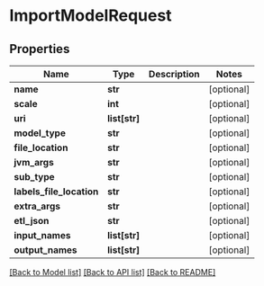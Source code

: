 # ImportModelRequest

## Properties
Name | Type | Description | Notes
------------ | ------------- | ------------- | -------------
**name** | **str** |  | [optional] 
**scale** | **int** |  | [optional] 
**uri** | **list[str]** |  | [optional] 
**model_type** | **str** |  | [optional] 
**file_location** | **str** |  | [optional] 
**jvm_args** | **str** |  | [optional] 
**sub_type** | **str** |  | [optional] 
**labels_file_location** | **str** |  | [optional] 
**extra_args** | **str** |  | [optional] 
**etl_json** | **str** |  | [optional] 
**input_names** | **list[str]** |  | [optional] 
**output_names** | **list[str]** |  | [optional] 

[[Back to Model list]](../README.md#documentation-for-models) [[Back to API list]](../README.md#documentation-for-api-endpoints) [[Back to README]](../README.md)


